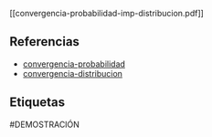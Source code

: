 [[convergencia-probabilidad-imp-distribucion.pdf]]

## Referencias
- [convergencia-probabilidad](./convergencia-probabilidad.md)
- [convergencia-distribucion](./convergencia-distribucion.md)

## Etiquetas
#DEMOSTRACIÓN 
